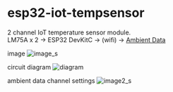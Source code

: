 # esp32-iot-tempsensor

2 channel IoT temperature sensor module.  
LM75A x 2 -> ESP32 DevKitC -> (wifi) -> [Ambient Data](https://ambidata.io/)

image
![image_s](https://user-images.githubusercontent.com/46586035/139564133-8103604d-3bf3-4544-85f7-f1bd88192f1a.png)

circuit diagram
![diagram](https://user-images.githubusercontent.com/46586035/139565177-db193b21-7fca-4475-be24-1ef9a4fe1819.png)

ambient data channel settings
![image2_s](https://user-images.githubusercontent.com/46586035/139564388-e81e3c49-e2a8-482f-b8c2-be2410600af0.png)
